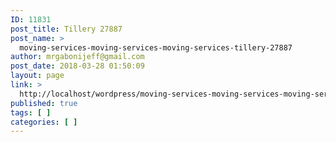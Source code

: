 ```yaml
---
ID: 11831
post_title: Tillery 27887
post_name: >
  moving-services-moving-services-moving-services-tillery-27887
author: mrgabonijeff@gmail.com
post_date: 2018-03-28 01:50:09
layout: page
link: >
  http://localhost/wordpress/moving-services-moving-services-moving-services-tillery-27887/
published: true
tags: [ ]
categories: [ ]
---
```

